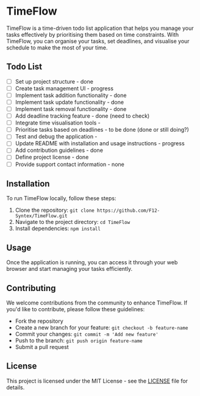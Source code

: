# TimeFlow

TimeFlow is a time-driven todo list application that helps you manage your tasks effectively by prioritising them based on time constraints. With TimeFlow, you can organise your tasks, set deadlines, and visualise your schedule to make the most of your time.

## Todo List
- [ ] Set up project structure - done
- [ ] Create task management UI - progress
- [ ] Implement task addition functionality - done
- [ ] Implement task update functionality - done
- [ ] Implement task removal functionality - done
- [ ] Add deadline tracking feature - done (need to check)
- [ ] Integrate time visualisation tools - 
- [ ] Prioritise tasks based on deadlines - to be done (done or still doing?)
- [ ] Test and debug the application - 
- [ ] Update README with installation and usage instructions - progress
- [ ] Add contribution guidelines -  done
- [ ] Define project license - done
- [ ] Provide support contact information - none

## Installation
To run TimeFlow locally, follow these steps:
1. Clone the repository: `git clone https://github.com/F12-Syntex/TimeFlow.git`
2. Navigate to the project directory: `cd TimeFlow`
3. Install dependencies: `npm install`

## Usage
Once the application is running, you can access it through your web browser and start managing your tasks efficiently.

## Contributing
We welcome contributions from the community to enhance TimeFlow. If you'd like to contribute, please follow these guidelines:
- Fork the repository
- Create a new branch for your feature: `git checkout -b feature-name`
- Commit your changes: `git commit -m 'Add new feature'`
- Push to the branch: `git push origin feature-name`
- Submit a pull request

## License
This project is licensed under the MIT License - see the [LICENSE](LICENSE) file for details.
